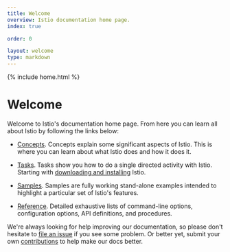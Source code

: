 ```yaml
---
title: Welcome
overview: Istio documentation home page.
index: true

order: 0

layout: welcome
type: markdown
---
```

{% include home.html %}

# Welcome

Welcome to Istio's documentation home page. From here you can learn all about Istio by following
the links below:

- [Concepts]({{home}}/docs/concepts/). Concepts explain some significant aspects of Istio. This
is where you can learn about what Istio does and how it does it.

- [Tasks]({{home}}/docs/tasks/). Tasks show you how to do a single directed activity with Istio. Starting with [downloading and installing]({{home}}/docs/tasks/installing-istio.html) Istio.

- [Samples]({{home}}/docs/samples/). Samples are fully working stand-alone examples
intended to highlight a particular set of Istio's features.

- [Reference]({{home}}/docs/reference/). Detailed exhaustive lists of
command-line options, configuration options, API definitions, and procedures.

We're always looking for help improving our documentation, so please don't hesitate to
[file an issue](https://github.com/istio/istio.github.io/issues/new) if you see some problem.
Or better yet, submit your own [contributions]({{home}}/docs/reference/contribute/editing.html) to help
make our docs better.
